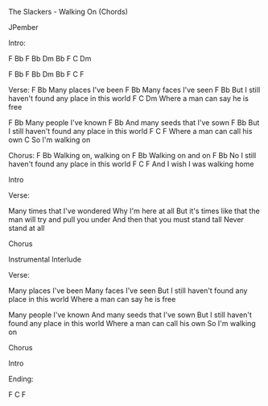 The Slackers - Walking On (Chords)


JPember


Intro:

F Bb F Bb
Dm Bb F C Dm

F Bb F Bb
Dm Bb F C F


Verse:
F                   Bb
  Many places I've been
F                  Bb
  Many faces I've seen
        F                       Bb
But I still haven't found any place in this world
         F       C          Dm
Where a man can say he is free

F                    Bb
  Many people I've known
F                           Bb
  And many seeds that I've sown
        F                       Bb
But I still haven't found any place in this world
         F       C       F
Where a man can call his own
 C
So I'm walking on


Chorus:
F            Bb
  Walking on, walking on
F                Bb
  Walking on and on
       F                       Bb
No I still haven't found any place in this world
       F          C       F
And I wish I was walking home


Intro

Verse:

Many times that I've wondered
Why I'm here at all
But it's times like that the man will try and pull you under
And then that you must stand tall
Never stand at all


Chorus

Instrumental Interlude

Verse:

Many places I've been
Many faces I've seen
But I still haven't found any place in this world
Where a man can say he is free

Many people I've known
And many seeds that I've sown
But I still haven't found any place in this world
Where a man can call his own
So I'm walking on


Chorus

Intro

Ending:

F C F